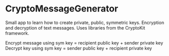 # CryptoMessageGenerator

Small app to learn how to create private, public, symmetric keys. Encryption and decryption of text messages. Uses libraries from the CryptoKit framework.

Encrypt message using sym key = recipient public key + sender private key
Decrypt key using sym key = sender public key + recipient private key

